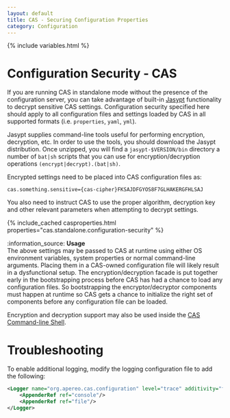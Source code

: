 ```yaml
---
layout: default
title: CAS - Securing Configuration Properties
category: Configuration
---
```


{% include variables.html %}

# Configuration Security - CAS

If you are running CAS in standalone mode without the presence of the configuration server,
you can take advantage of built-in [Jasypt](https://github.com/jasypt/jasypt) functionality to decrypt 
sensitive CAS settings. Configuration security specified here should apply to all configuration 
files and settings loaded by CAS in all supported formats (i.e. `properties`, `yaml`, `yml`).

Jasypt supplies command-line tools useful for performing encryption, decryption, etc. In 
order to use the tools, you should download the Jasypt distribution. Once unzipped, you will find a `jasypt-$VERSION/bin` 
directory a number of `bat|sh` scripts that you can use for encryption/decryption operations `(encrypt|decrypt).(bat|sh)`.

Encrypted settings need to be placed into CAS configuration files as:

```properties
cas.something.sensitive={cas-cipher}FKSAJDFGYOS8F7GLHAKERGFHLSAJ
```

You also need to instruct CAS to use the proper algorithm, decryption key and other relevant parameters
when attempting to decrypt settings. 
   
{% include_cached casproperties.html properties="cas.standalone.configuration-security" %}

<div class="alert alert-info">:information_source: <strong>Usage</strong><br/>The above settings may be passed to CAS at runtime using either OS 
environment variables, system properties or normal command-line arguments. Placing them in a CAS-owned configuration file
will likely result in a dysfunctional setup. The encryption/decryption facade is put together early in the bootstrapping 
process before CAS has had a chance to load any configuration files. So bootstrapping the encryptor/decryptor components 
must happen at runtime so CAS gets a chance to initialize the right set of components before any configuration file can be loaded.
</div>

Encryption and decryption support may also be used inside the [CAS Command-line Shell](../installation/Configuring-Commandline-Shell.html).

# Troubleshooting

To enable additional logging, modify the logging configuration file to add the following:

```xml
<Logger name="org.apereo.cas.configuration" level="trace" additivity="false">
    <AppenderRef ref="console"/>
    <AppenderRef ref="file"/>
</Logger>
```

